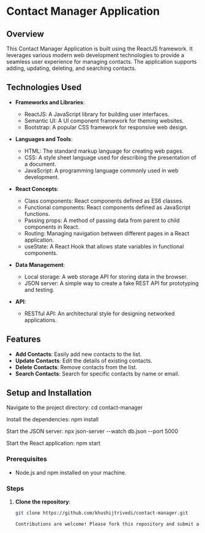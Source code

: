 # Contact Manager Application

## Overview

This Contact Manager Application is built using the ReactJS framework. It leverages various modern web development technologies to provide a seamless user experience for managing contacts. The application supports adding, updating, deleting, and searching contacts.

## Technologies Used

- **Frameworks and Libraries**: 
  - ReactJS: A JavaScript library for building user interfaces.
  - Semantic UI: A UI component framework for theming websites.
  - Bootstrap: A popular CSS framework for responsive web design.

- **Languages and Tools**:
  - HTML: The standard markup language for creating web pages.
  - CSS: A style sheet language used for describing the presentation of a document.
  - JavaScript: A programming language commonly used in web development.

- **React Concepts**:
  - Class components: React components defined as ES6 classes.
  - Functional components: React components defined as JavaScript functions.
  - Passing props: A method of passing data from parent to child components in React.
  - Routing: Managing navigation between different pages in a React application.
  - useState: A React Hook that allows state variables in functional components.

- **Data Management**:
  - Local storage: A web storage API for storing data in the browser.
  - JSON server: A simple way to create a fake REST API for prototyping and testing.

- **API**:
  - RESTful API: An architectural style for designing networked applications.

## Features

- **Add Contacts**: Easily add new contacts to the list.
- **Update Contacts**: Edit the details of existing contacts.
- **Delete Contacts**: Remove contacts from the list.
- **Search Contacts**: Search for specific contacts by name or email.

## Setup and Installation
Navigate to the project directory:
cd contact-manager

Install the dependencies:
npm install

Start the JSON server:
npx json-server --watch db.json --port 5000

Start the React application:
npm start
### Prerequisites

- Node.js and npm installed on your machine.

### Steps

1. **Clone the repository**:
   ```bash
   git clone https://github.com/khushijtrivedi/contact-manager.git

   Contributions are welcome! Please fork this repository and submit a pull request for any enhancements or bug fixes.
